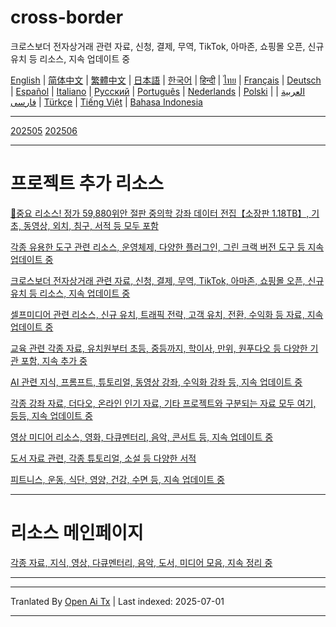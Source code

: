 # cross-border
크로스보더 전자상거래 관련 자료, 신청, 결제, 무역, TikTok, 아마존, 쇼핑몰 오픈, 신규 유치 등 리소스, 지속 업데이트 중

[English](https://openaitx.github.io/view.html?user=mswnlz&project=cross-border&lang=en) | [简体中文](https://openaitx.github.io/view.html?user=mswnlz&project=cross-border&lang=zh-CN) | [繁體中文](https://openaitx.github.io/view.html?user=mswnlz&project=cross-border&lang=zh-TW) | [日本語](https://openaitx.github.io/view.html?user=mswnlz&project=cross-border&lang=ja) | [한국어](https://openaitx.github.io/view.html?user=mswnlz&project=cross-border&lang=ko) | [हिन्दी](https://openaitx.github.io/view.html?user=mswnlz&project=cross-border&lang=hi) | [ไทย](https://openaitx.github.io/view.html?user=mswnlz&project=cross-border&lang=th) | [Français](https://openaitx.github.io/view.html?user=mswnlz&project=cross-border&lang=fr) | [Deutsch](https://openaitx.github.io/view.html?user=mswnlz&project=cross-border&lang=de) | [Español](https://openaitx.github.io/view.html?user=mswnlz&project=cross-border&lang=es) | [Italiano](https://openaitx.github.io/view.html?user=mswnlz&project=cross-border&lang=it) | [Русский](https://openaitx.github.io/view.html?user=mswnlz&project=cross-border&lang=ru) | [Português](https://openaitx.github.io/view.html?user=mswnlz&project=cross-border&lang=pt) | [Nederlands](https://openaitx.github.io/view.html?user=mswnlz&project=cross-border&lang=nl) | [Polski](https://openaitx.github.io/view.html?user=mswnlz&project=cross-border&lang=pl) | [العربية](https://openaitx.github.io/view.html?user=mswnlz&project=cross-border&lang=ar) | [فارسی](https://openaitx.github.io/view.html?user=mswnlz&project=cross-border&lang=fa) | [Türkçe](https://openaitx.github.io/view.html?user=mswnlz&project=cross-border&lang=tr) | [Tiếng Việt](https://openaitx.github.io/view.html?user=mswnlz&project=cross-border&lang=vi) | [Bahasa Indonesia](https://openaitx.github.io/view.html?user=mswnlz&project=cross-border&lang=id)

------------
[202505](https://raw.githubusercontent.com/mswnlz/cross-border/main/202505.md)
[202506](https://raw.githubusercontent.com/mswnlz/cross-border/main/202506.md)



---------------
# 프로젝트 추가 리소스

[🎁중요 리소스! 정가 59,880위안 절판 중의학 강좌 데이터 전집【소장판 1.18TB】, 기초, 동영상, 외치, 침구, 서적 등 모두 포함](https://github.com/mswnlz/chinese-traditional)

[각종 유용한 도구 관련 리소스, 운영체제, 다양한 플러그인, 그린 크랙 버전 도구 등 지속 업데이트 중](https://github.com/mswnlz/tools)


[크로스보더 전자상거래 관련 자료, 신청, 결제, 무역, TikTok, 아마존, 쇼핑몰 오픈, 신규 유치 등 리소스, 지속 업데이트 중](https://github.com/mswnlz/cross-border)

[셀프미디어 관련 리소스, 신규 유치, 트래픽 전략, 고객 유치, 전환, 수익화 등 자료, 지속 업데이트 중](https://github.com/mswnlz/self-media)

[교육 관련 각종 자료, 유치원부터 초등, 중등까지, 학이사, 만위, 원푸다오 등 다양한 기관 포함, 지속 추가 중](https://github.com/mswnlz/edu-knowlege)

[AI 관련 지식, 프롬프트, 튜토리얼, 동영상 강좌, 수익화 강좌 등, 지속 업데이트 중](https://github.com/mswnlz/AIknowledge)

[각종 강좌 자료, 더다오, 온라인 인기 자료, 기타 프로젝트와 구분되는 자료 모두 여기, 등등, 지속 업데이트 중](https://github.com/mswnlz/curriculum)

[영상 미디어 리소스, 영화, 다큐멘터리, 음악, 콘서트 등, 지속 업데이트 중](https://github.com/mswnlz/movies)

[도서 자료 관련, 각종 튜토리얼, 소설 등 다양한 서적](https://github.com/mswnlz/book)

[피트니스, 운동, 식단, 영양, 건강, 수면 등, 지속 업데이트 중](https://github.com/mswnlz/healthy)



---------------

# 리소스 메인페이지
[각종 자료, 지식, 영상, 다큐멘터리, 음악, 도서, 미디어 모음, 지속 정리 중](https://github.com/mswnlz)

---------------

---

Tranlated By [Open Ai Tx](https://github.com/OpenAiTx/OpenAiTx) | Last indexed: 2025-07-01

---